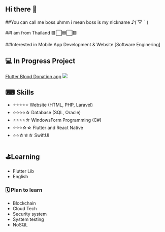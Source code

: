 ## Hi there 👋
##You can call me boss uhmm     i mean boss is my nickname ♪(´▽｀) 

##I am from Thailand 🟥⬜🟦⬜🟥

##Interested in Mobile App Development & Website   [Software Enginering]


## 💻 In Progress Project
[Flutter Blood Donation app](https://github.com/WatcharinKetnuti/Blood_Donation-Application.git) ![](https://us-central1-progress-markdown.cloudfunctions.net/progress/70)



## ⌨ Skills
- ⭐⭐⭐⭐⭐ Website (HTML, PHP, Laravel)
- ⭐⭐⭐⭐☆ Database (SQL, Oracle)
- ⭐⭐⭐⭐☆ WindowsForm Programming (C#)
- ⭐⭐⭐☆☆ Flutter and React Native
- ⭐⭐☆☆☆ SwiftUI




## ⛳Learning
- Flutter Lib
- English

### 🗓 Plan to learn
- Blockchain
- Cloud Tech
- Security system
- System testing
- NoSQL
